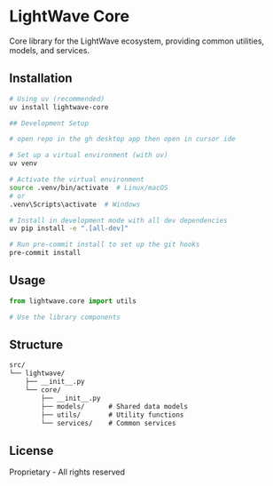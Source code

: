 # LightWave Core

Core library for the LightWave ecosystem, providing common utilities, models, and services.

## Installation

```bash
# Using uv (recommended)
uv install lightwave-core

## Development Setup

# open repo in the gh desktop app then open in cursor ide

# Set up a virtual environment (with uv)
uv venv

# Activate the virtual environment
source .venv/bin/activate  # Linux/macOS
# or
.venv\Scripts\activate  # Windows

# Install in development mode with all dev dependencies
uv pip install -e ".[all-dev]"

# Run pre-commit install to set up the git hooks
pre-commit install
```

## Usage

```python
from lightwave.core import utils

# Use the library components
```

## Structure

```txt
src/
└── lightwave/
    ├── __init__.py
    └── core/
        ├── __init__.py
        ├── models/      # Shared data models
        ├── utils/       # Utility functions
        └── services/    # Common services
```

## License

Proprietary - All rights reserved
